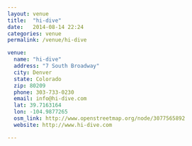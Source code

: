 ```yaml
---
layout: venue
title:  "hi-dive"
date:   2014-08-14 22:24
categories: venue
permalink: /venue/hi-dive

venue:
  name: "hi-dive"
  address: "7 South Broadway"
  city: Denver
  state: Colorado
  zip: 80209
  phone: 303-733-0230
  email: info@hi-dive.com
  lat: 39.7163164
  lon: -104.9877265
  osm_link: http://www.openstreetmap.org/node/3077565892
  website: http://www.hi-dive.com

---
```

